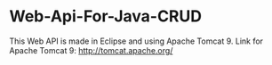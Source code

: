 # Web-Api-For-Java-CRUD

This Web API is made in Eclipse and using Apache Tomcat 9. Link for Apache Tomcat 9: http://tomcat.apache.org/
